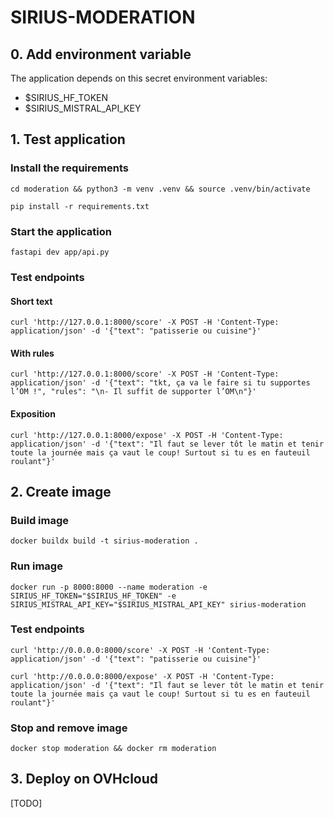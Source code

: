 # SIRIUS-MODERATION

## 0. Add environment variable
The application depends on this secret environment variables:
- $SIRIUS_HF_TOKEN
- $SIRIUS_MISTRAL_API_KEY

## 1. Test application

### Install the requirements

`cd moderation && python3 -m venv .venv && source .venv/bin/activate`

`pip install -r requirements.txt`

### Start the application
`fastapi dev app/api.py`

### Test endpoints

#### Short text
`curl 'http://127.0.0.1:8000/score' -X POST -H 'Content-Type: application/json' -d '{"text": "patisserie ou cuisine"}'`

#### With rules
`curl 'http://127.0.0.1:8000/score' -X POST -H 'Content-Type: application/json' -d '{"text": "tkt, ça va le faire si tu supportes l’OM !", "rules": "\n- Il suffit de supporter l’OM\n"}'`

#### Exposition
`curl 'http://127.0.0.1:8000/expose' -X POST -H 'Content-Type: application/json' -d '{"text": "Il faut se lever tôt le matin et tenir toute la journée mais ça vaut le coup! Surtout si tu es en fauteuil roulant"}'`


## 2. Create image

### Build image
`docker buildx build -t sirius-moderation .`

### Run image
`docker run -p 8000:8000 --name moderation -e SIRIUS_HF_TOKEN="$SIRIUS_HF_TOKEN" -e SIRIUS_MISTRAL_API_KEY="$SIRIUS_MISTRAL_API_KEY" sirius-moderation`


### Test endpoints
`curl 'http://0.0.0.0:8000/score' -X POST -H 'Content-Type: application/json' -d '{"text": "patisserie ou cuisine"}'`

`curl 'http://0.0.0.0:8000/expose' -X POST -H 'Content-Type: application/json' -d '{"text": "Il faut se lever tôt le matin et tenir toute la journée mais ça vaut le coup! Surtout si tu es en fauteuil roulant"}'`


### Stop and remove image
`docker stop moderation && docker rm moderation`


## 3. Deploy on OVHcloud
[TODO]